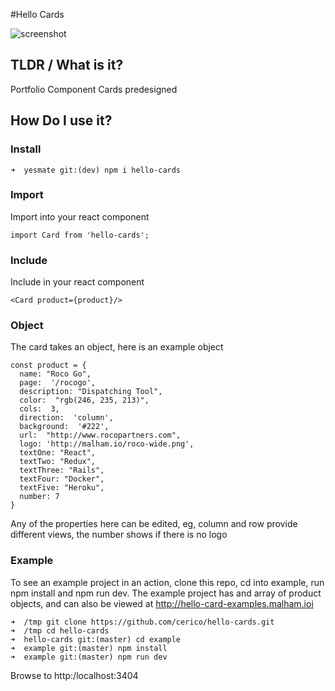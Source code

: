 #Hello Cards

![screenshot](https://s3.eu-west-2.amazonaws.com/io1937/screenshots/hello-cards.jpeg)

## TLDR / What is it?

Portfolio Component Cards predesigned

## How Do I use it?

### Install

```
➜  yesmate git:(dev) npm i hello-cards
```

### Import

Import into your react component

```
import Card from 'hello-cards';
```

### Include

Include in your react component

```
<Card product={product}/>
```

### Object

The card takes an object, here is an example object

```
const product = {
  name: "Roco Go",
  page:  '/rocogo',
  description: "Dispatching Tool",
  color:  "rgb(246, 235, 213)",
  cols:  3,
  direction:  'column',
  background:  '#222',
  url:  "http://www.rocopartners.com",
  logo: 'http://malham.io/roco-wide.png',
  textOne: "React",
  textTwo: "Redux",
  textThree: "Rails",
  textFour: "Docker",
  textFive: "Heroku",
  number: 7
}
```

Any of the properties here can be edited, eg, column and row provide different views, the number shows if there is no logo

### Example

To see an example project in an action, clone this repo, cd into example, run npm install and npm run dev. The example project has and array of product objects, and can also be viewed at http://hello-card-examples.malham.ioi

```
➜  /tmp git clone https://github.com/cerico/hello-cards.git
➜  /tmp cd hello-cards
➜  hello-cards git:(master) cd example
➜  example git:(master) npm install
➜  example git:(master) npm run dev
```

Browse to http:/localhost:3404
